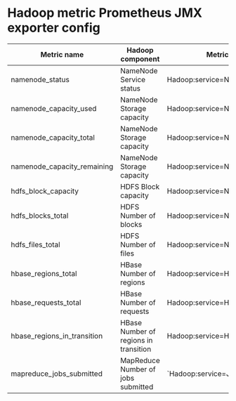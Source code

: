 # Hadoop metric Prometheus JMX exporter config




|Metric name|	Hadoop component |	Metric location	JMX bean name|	Prometheus JMX Exporter template|
|-----------|------------------|-------------------------------|-----------------------------------|
|namenode_status|	NameNode	Service status|	Hadoop:service=NameNode,name=NameNodeStatus|	.*Status:(\\w+).*
|namenode_capacity_used |	NameNode	Storage capacity|	Hadoop:service=NameNode,name=FSNamesystem|	.*CapacityUsed:(\\d+).*
|namenode_capacity_total|	NameNode	Storage capacity|	Hadoop:service=NameNode,name=FSNamesystem|	.*CapacityTotal:(\\d+).*
|namenode_capacity_remaining|	NameNode	Storage capacity|	Hadoop:service=NameNode,name=FSNamesystem|	.*CapacityRemaining:(\\d+).*
|hdfs_block_capacity|	HDFS	Block capacity|	Hadoop:service=NameNode,name=FSNamesystemState|	.*BlockCapacity:(\\d+).*
|hdfs_blocks_total|	HDFS	Number of blocks|	Hadoop:service=NameNode,name=FSNamesystemState|	.*BlocksTotal:(\\d+).*
|hdfs_files_total|	HDFS	Number of files|	Hadoop:service=NameNode,name=FSNamesystemState|	.*FilesTotal:(\\d+).*
|hbase_regions_total|	HBase	Number of regions|	Hadoop:service=HBase,name=Master,sub=Server|	.*regionCount:(\\d+).*
|hbase_requests_total|	HBase	Number of requests|	Hadoop:service=HBase,name=Master,sub=Server|	.*totalRequestCount:(\\d+).*
|hbase_regions_in_transition|	HBase	Number of regions in transition|	Hadoop:service=HBase,name=Master,sub=Server|	.*regionsInTransition:(\\d+).*
|mapreduce_jobs_submitted|	MapReduce	Number of jobs submitted	|`Hadoop:service=JobTracker,name=JobTracker	| |


